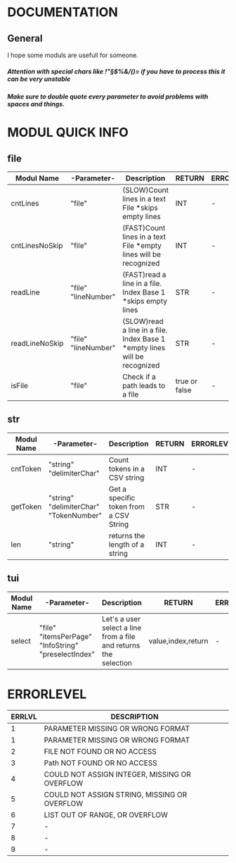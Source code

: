 # DOCUMENTATION
## General
I hope some moduls are usefull for someone.  
##### Attention with special chars like !"§$%&/()= if you have to process this it can be very unstable  
##### Make sure to double quote every parameter to avoid problems with spaces and things.  

# MODUL QUICK INFO
  ## file
  
| Modul Name |-Parameter-|Description|RETURN|ERRORLEVEL'S
|--|--|--|--|--|
|cntLines  |"file"|(SLOW)Count lines in a text File *skips empty lines|INT|-|
|cntLinesNoSkip|"file"|(FAST)Count lines in a text File *empty lines will be recognized|INT|-|
|readLine|"file" "lineNumber"|(FAST)read a line in a file. Index Base 1 *skips empty lines|STR|-|
|readLineNoSkip|"file" "lineNumber"|(SLOW)read a line in a file. Index Base 1 *empty lines will be recognized|STR|-|
|isFile|"file"|Check if a path leads to a file|true or false|-|

  ## str
| Modul Name|-Parameter-|Description|RETURN|ERRORLEVEL'S|
|--|--|--|--|--|
|cntToken|"string" "delimiterChar"|Count tokens in a CSV string|INT|-|
|getToken|"string" "delimiterChar" "TokenNumber"|Get a specific token from a CSV String|STR|-|
|len|"string"|returns the length of a string|INT|-| 

## tui
| Modul Name|-Parameter-|Description|RETURN|ERRORLEVEL'S|
|--|--|--|--|--|
|select|"file" "itemsPerPage" "InfoString" "preselectIndex" |Let's a user select a line from a file and returns the selection|value,index,return|-|
# ERRORLEVEL
| ERRLVL| DESCRIPTION  |
|--|--|
|1 |PARAMETER MISSING OR WRONG FORMAT|
|1|PARAMETER MISSING OR WRONG FORMAT |
|2| FILE NOT FOUND OR NO ACCESS|
|3| Path NOT FOUND OR NO ACCESS
|4| COULD NOT ASSIGN INTEGER, MISSING OR OVERFLOW
|5| COULD NOT ASSIGN STRING, MISSING OR OVERFLOW
|6| LIST OUT OF RANGE, OR OVERFLOW
|7| -
|8| -
|9| -
